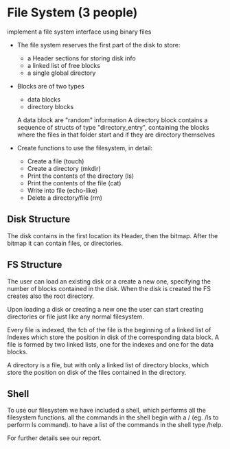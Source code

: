 # File System (3 people)
   implement a file system interface using binary files
   - The file system reserves the first part of the disk to store:
     - a Header sections for storing disk info
     - a linked list of free blocks
     - a single global directory

   - Blocks are of two types
     - data blocks
     - directory blocks

     A data block are "random" information
     A directory block contains a sequence of
     structs of type "directory_entry",
     containing the blocks where the files in that folder start
     and if they are directory themselves

  - Create functions to use the filesystem, in detail:
    - Create a file (touch)
    - Create a directory (mkdir)
    - Print the contents of the directory (ls)
    - Print the contents of the file (cat)
    - Write into file (echo-like)
    - Delete a directory/file (rm)

## Disk Structure
The disk contains in the first location its Header, then the bitmap.
After the bitmap it can contain files, or directories.

## FS Structure
The user can load an existing disk or a create a new one, specifying the number of blocks contained in the disk.
When the disk is created the FS creates also the root directory.

Upon loading a disk or creating a new one the user can start creating directories or file just like any normal filesystem.

Every file is indexed, the fcb of the file is the beginning of a linked list of Indexes which store the position in disk of the corresponding data block.
A file is formed by two linked lists, one for the indexes and one for the data blocks.

A directory is a file, but with only a linked list of directory blocks, which store the position on disk of the files contained in the directory.

## Shell
To use our filesystem we have included a shell, which performs all the filesystem functions.
all the commands in the shell begin with a / (eg. /ls to perform ls command).
to have a list of the commands in the shell type /help.

For further details see our report.
